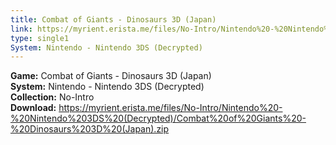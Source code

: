 ```yaml
---
title: Combat of Giants - Dinosaurs 3D (Japan)
link: https://myrient.erista.me/files/No-Intro/Nintendo%20-%20Nintendo%203DS%20(Decrypted)/Combat%20of%20Giants%20-%20Dinosaurs%203D%20(Japan).zip
type: single1
System: Nintendo - Nintendo 3DS (Decrypted)
---
```

<b>Game:</b> Combat of Giants - Dinosaurs 3D (Japan)<br>
<b>System:</b> Nintendo - Nintendo 3DS (Decrypted)<br>
<b>Collection:</b> No-Intro<br>
<b>Download:</b> https://myrient.erista.me/files/No-Intro/Nintendo%20-%20Nintendo%203DS%20(Decrypted)/Combat%20of%20Giants%20-%20Dinosaurs%203D%20(Japan).zip